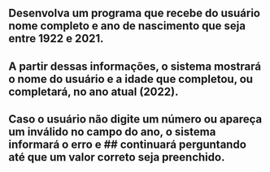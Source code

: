 ## Desenvolva um programa que recebe do usuário nome completo e ano de nascimento que seja entre 1922 e 2021.
## A partir dessas informações, o sistema mostrará o nome do usuário e a idade que completou, ou completará, no ano atual (2022).

## Caso o usuário não digite um número ou apareça um inválido no campo do ano, o sistema informará o erro e ## continuará perguntando até que um valor correto seja preenchido.